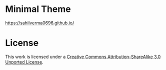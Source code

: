 # Minimal Theme

https://sahilverma0696.github.io/


# License

This work is licensed under a [Creative Commons Attribution-ShareAlike 3.0 Unported License](http://creativecommons.org/licenses/by-sa/3.0/).



